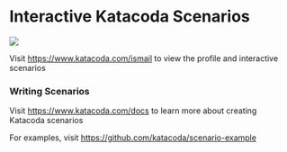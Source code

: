 # Interactive Katacoda Scenarios

[![](http://shields.katacoda.com/katacoda/ismail/count.svg)](https://www.katacoda.com/ismail "Get your profile on Katacoda.com")

Visit https://www.katacoda.com/ismail to view the profile and interactive scenarios

### Writing Scenarios
Visit https://www.katacoda.com/docs to learn more about creating Katacoda scenarios

For examples, visit https://github.com/katacoda/scenario-example

